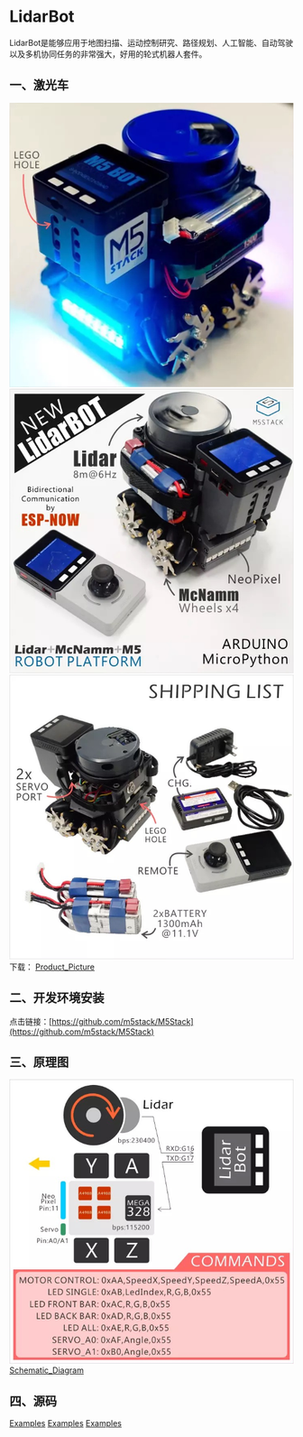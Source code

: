 # LidarBot
   LidarBot是能够应用于地图扫描、运动控制研究、路径规划、人工智能、自动驾驶以及多机协同任务的非常强大，好用的轮式机器人套件。
 
## 一、激光车

![image](./Product_Picture/403212353277269881.jpg)
![image](./Product_Picture/545126402675232250.jpg)
![image](./Product_Picture/785202095111185304.jpg)
下载： [Product_Picture](./Product_Picture/545126402675232250.jpg)

## 二、开发环境安装
   点击链接：[https://github.com/m5stack/M5Stack](https://github.com/m5stack/M5Stack)

## 三、原理图

![image](.//Schematic_Diagram/576571642811095946.jpg)
[Schematic_Diagram](.//Schematic_Diagram)
   
   
## 四、源码
  
   [Examples](./LidarBot/Firmware/Lidar_Bottom_FW/MCAR328)
   [Examples](./LidarBot/Firmware/Lidar_Bottom_FW/MCAR328)
   [Examples](./LidarBot/Firmware/Lidar_Bottom_FW/MCAR328)

